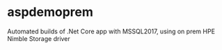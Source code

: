 # aspdemoprem
Automated builds of .Net Core app with MSSQL2017, using on prem HPE Nimble Storage driver
